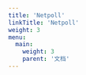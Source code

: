 ```yaml
---
title: 'Netpoll'
linkTitle: 'Netpoll'
weight: 3
menu:
  main:
    weight: 3
    parent: '文档'
---
```

